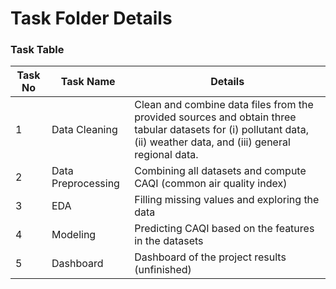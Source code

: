 # Task Folder Details

### Task Table

| Task No| Task Name | Details|
|-|-|-|
|1| Data Cleaning | Clean and combine data files from the provided sources and obtain three tabular datasets for (i) pollutant data, (ii) weather data, and (iii) general regional data.  |
|2| Data Preprocessing | Combining all datasets and compute CAQI (common  air quality index) |
|3| EDA | Filling missing values and exploring the data |
|4| Modeling | Predicting CAQI based on the features in the  datasets |
|5| Dashboard | Dashboard of the project results (unfinished) |

